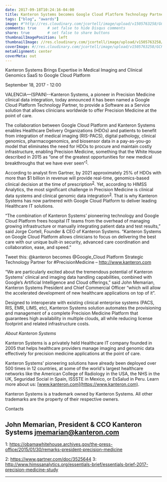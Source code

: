 ```yaml
---
date: 2017-09-18T10:24:16-04:00
title: Kanteron Systems becomes Google Cloud Platform Technology Partner for Precision Medicine
tags: ["blog", "awards"]
image: #"http://res.cloudinary.com/jcortell/image/upload/v1505763258/GCP_badge_A_01_1x_wbbp1z.png"
comments: true     # set false to hide Disqus comments
share: true        # set false to share buttons
thumbnailImagePosition: left
thumbnailImage: //res.cloudinary.com/jcortell/image/upload/v1505763258/GCP_badge_A_01_1x_wbbp1z.png
coverImage: #//res.cloudinary.com/jcortell/image/upload/v1505763258/GCP_badge_A_01_1x_wbbp1z.png
metaAlignment: center
coverMeta: out
---
```


Kanteron Systems Brings Expertise in Medical Imaging and Clinical Genomics SaaS to Google Cloud Platform

<!--more-->

September 18, 2017 - 12:00

VALENCIA—(SPAIN)--Kanteron Systems, a pioneer in Precision Medicine clinical data integration, today announced it has been named a Google Cloud Platform Technology Partner, to provide a Software as a Service solution that allows clinicians worldwide to offer Precision Medicine at the point of care.

The collaboration between Google Cloud Platform and Kanteron Systems enables Healthcare Delivery Organizations (HDOs) and patients to benefit from integration of medical imaging (RIS-PACS), digital pathology, clinical genomics, pharmacogenomics, and biosensor data in a pay-as-you-go model that eliminates the need for HDOs to procure and maintain costly infrastructure, enabling Precision Medicine, something that the White House described in 2015 as “one of the greatest opportunities for new medical breakthroughs that we have ever seen”<sup>[1](#footnote1)</sup>.

According to analyst firm Gartner, by 2021 approximately 25% of HDOs with more than $1 billion in revenue will provide real-time, genomics-based clinical decision at the time of prescription<sup>[2](#footnote2)</sup>. Yet, according to HIMSS Analytics, the most significant challenge in Precision Medicine is clinical data systems and clinical genomic data integration<sup>[3](#footnote3)</sup>. That is why Kanteron Systems has now partnered with Google Cloud Platform to deliver leading Healthcare IT solutions.

“The combination of Kanteron Systems’ pioneering technology and Google Cloud Platform frees hospital IT teams from the overhead of managing growing infrastructure or manually integrating patient data and test results,” said Jorge Cortell, Founder & CEO of Kanteron Systems. “Kanteron Systems on Google Cloud Platform allows clinicians to focus on delivering the best care with our unique built-in security, advanced care coordination and collaboration, ease, and speed.” 

Tweet this: @kanteron becomes @Google_Cloud Platform Strategic Technology Partner for #PrecisionMedicine – http://www.kanteron.com

“We are particularly excited about the tremendous potential of Kanteron Systems’ clinical and imaging data handling capabilities, combined with Google’s Artificial Intelligence and Cloud offerings,” said John Memarian, Kanteron Systems President and Chief Commercial Officer “which will allow the accelerated development of new healthcare applications on top of it”.

Designed to interoperate with existing clinical enterprise systems (PACS, RIS, EMR, LIMS, etc), Kanteron Systems solution automates the provisioning and management of a complete Precision Medicine Platform that guarantees high availability in multiple clouds, all while reducing license footprint and related infrastructure costs.



*About Kanteron Systems*

Kanteron Systems is a privately held Healthcare IT company founded in 2005 that helps healthcare providers manage imaging and genomic data effectively for precision medicine applications at the point of care.

Kanteron Systems' pioneering solutions have already been deployed over 500 times in 12 countries, at some of the world's largest healthcare networks like the American College of Radiology in the USA, the NHS in the UK, Seguridad Social in Spain, ISSSTE in Mexico, or EsSalud in Peru. Learn more about us: [www.kanteron.com](https://www.kanteron.com).


Kanteron Systems is a trademark owned by Kanteron Systems. All other trademarks are the property of their respective owners.

Contacts

John Memarian, President & CCO
Kanteron Systems
jmemarian@kanteron.com
----

<a name="footnote1">1</a>: https://obamawhitehouse.archives.gov/the-press-office/2015/01/30/remarks-president-precision-medicine

<a name="footnote2">2</a>: https://www.gartner.com/doc/3525644
<a name="footnote3">3</a>: http://www.himssanalytics.org/essentials-brief/essentials-brief-2017-precision-medicine-study

----

  